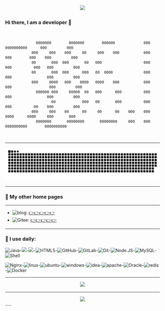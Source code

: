 <h1 align="center">
  <a href="https://www.mobaijun.com/">
    <img src="https://readme-typing-svg.herokuapp.com/?lines=console.log(%22Hello%2C%20World!%22);Welcome to Mobai's homepage!&center=true&size=27">
  </a>
</h1>

### Hi there, I am a developer 👋

```
                                                                                                                  
                                                                                                                  
              0000000        0000000        000000             000       0000000000      000         000          
            000     000    000     00     000    000           000     000        000    000         000          
            00       000  000       00   000                   000    000          000   000         000          
            00       000  000      000   00  0000              000    000                000         000          
            000     0000   000    0000   0000    000           000   000                 000         000          
              000000 000     00000  00   000      000          000    000                000         000          
                     00            000   00       000          000    000          00    000         000          
            000     000    00      00     00      00    000    000     0000      0000     000       000           
              0000000       00000000       00000000     000    000       0000000000        0000000000             
                                                                                                                  
                                                                                              
```

---

[![github contribution grid snake animation](https://raw.githubusercontent.com/mobaijun/mobaijun/9468506de3668a66a8793378f6f9822357b5ba5e/assets/github-contribution-grid-snake.svg)](https://github.com/mobaijun)

---

### 📢 My other home pages

----

* ![blog](https://img.shields.io/badge/%F0%9F%91%89-blog-green): [👉👉👉👉👉](https://www.mobaijun.com)
* ![Gitee](https://img.shields.io/badge/%F0%9F%91%89-gitee-brightgreen): [👉👉👉👉👉](https://gitee.com/mobaijun) 

---

### 🚀 I use daily:

![Java](https://img.shields.io/badge/-java-3f4441?style=plastic&logo=java)-![](https://img.shields.io/badge/java-spring-blue)-![](https://img.shields.io/badge/java-idea-brightgreen)-![HTML5](https://img.shields.io/badge/-HTML5-E34F26?style=plastic&logo=html5&logoColor=white)-![GitHub](https://img.shields.io/badge/-GitHub-181717?style=plastic&logo=github)-![GitLab](https://img.shields.io/badge/-GitLab-FCA121?style=plastic&logo=gitlab)-![Git](https://img.shields.io/badge/-Git-black?style=plastic&logo=git)-![Node.JS](https://img.shields.io/badge/-Node.JS-black?style=plastic&logo=Node.js)-![MySQL](https://img.shields.io/badge/-MySQL-black?style=plastic&logo=MySQL)-![Shell](https://img.shields.io/badge/-Shell-blasck?style=plastic&logo=Shell)

![Nginx](https://img.shields.io/badge/-Nginx-blasck?style=plastic&logo=nginx)-![linux](https://img.shields.io/badge/-Linux-6C6694.svg?logo=linux&style=flat)-![ubuntu](https://img.shields.io/badge/-Ubuntu-6F52B5.svg?logo=ubuntu&style=fla)-![windows](https://img.shields.io/badge/-Windows-0078D6.svg?logo=windows&style=flat)-![idea](https://img.shields.io/badge/-intellij%20IDEA-000.svg?logo=intellij-idea&style=flat)-![apache](https://img.shields.io/badge/-Apache-D22128.svg?logo=apache&style=flat)-![Oracle](https://img.shields.io/badge/-Oracle-f80000.svg?logo=oracle&style=flat)-![redis](https://img.shields.io/badge/-Redis-D82C20.svg?logo=redis&style=flat)-![Docker](https://img.shields.io/badge/-Docker-blasck?style=plastic&logo=Docker)

---

<div align="center">
    <img  src="https://github-readme-stats.vercel.app/api/top-langs/?username=mobaijun&hide_title=true&hide_border=true&layout=compact&langs_count=6&text_color=000&icon_color=fff&bg_color=0,52fa5a,4dfcff,c64dff&theme=graywhite" />
</div>

---

<div align="center">
    <img src="https://activity-graph.herokuapp.com/graph?username=mobaijun&theme=xcode" />
</div>
---
